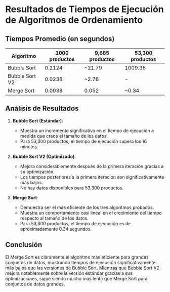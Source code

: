 # Resultados de Tiempos de Ejecución de Algoritmos de Ordenamiento

## Tiempos Promedio (en segundos)

| Algoritmo | 1000 productos | 9,685 productos | 53,300 productos |
|-----------|----------------|------------------|------------------|
| Bubble Sort | 0.2124 | ~21.79 | 1009.36 |
| Bubble Sort V2 | 0.0238 | ~2.76 | - |
| Merge Sort | 0.0038 | 0.052 | ~0.34 |

## Análisis de Resultados

1. **Bubble Sort (Estándar)**:
   - Muestra un incremento significativo en el tiempo de ejecución a medida que crece el tamaño de los datos.
   - Para 53,300 productos, el tiempo de ejecución supera los 16 minutos.

2. **Bubble Sort V2 (Optimizado)**:
   - Mejora considerablemente después de la primera iteración gracias a su optimización.
   - Los tiempos posteriores a la primera iteración son significativamente más bajos.
   - No hay datos disponibles para 53,300 productos.

3. **Merge Sort**:
   - Demuestra ser el más eficiente de los tres algoritmos probados.
   - Muestra un comportamiento casi lineal en el crecimiento del tiempo respecto al tamaño de los datos.
   - Para 53,300 productos, el tiempo de ejecución es de aproximadamente 0.34 segundos.

## Conclusión

El Merge Sort es claramente el algoritmo más eficiente para grandes conjuntos de datos, mostrando tiempos de ejecución significativamente más bajos que las versiones de Bubble Sort. Mientras que Bubble Sort V2 mejora notablemente sobre la versión estándar gracias a sus optimizaciones, sigue siendo mucho más lento que Merge Sort para conjuntos de datos grandes.
